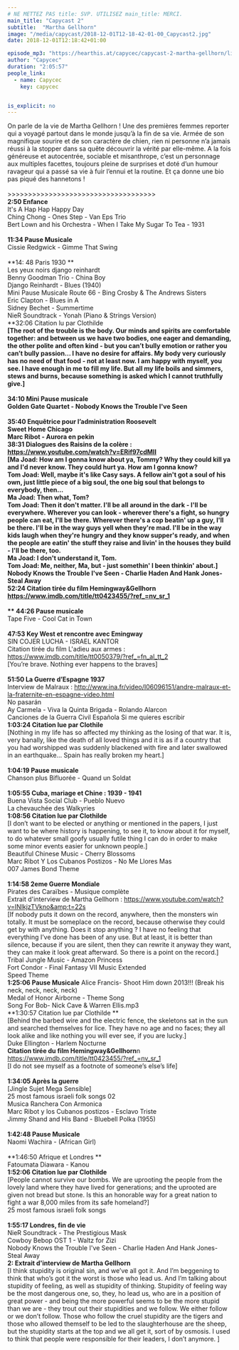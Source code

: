 ```yaml
---
# NE METTEZ PAS title: SVP. UTILISEZ main_title: MERCI.
main_title: "Capycast 2"
subtitle:  "Martha Gellhorn"
image: "/media/capycast/2018-12-01T12-18-42-01-00_Capycast2.jpg"
date: 2018-12-01T12:18:42+01:00

episode_mp3: "https://hearthis.at/capycec/capycast-2-martha-gellhorn/listen.mp3?s=ZlA"
author: "Capycec"
duration: "2:05:57"
people_link: 
  - name: Capycec
    key: capycec


is_explicit: no
---
```


<PodcastHeader/>

<!-- ECRIRE LA DESCRIPTION DE L'EPISODE SOUS CETTE LIGNE -->
On parle de la vie de Martha Gellhorn ! Une des premières femmes reporter qui a voyagé partout dans le monde jusqu’à la fin de sa vie. Armée de son magnifique sourire et de son caractère de chien, rien ni personne n’a jamais réussi à la stopper dans sa quête découvrir la vérité par elle-même. A la fois généreuse et autocentrée, sociable et misanthrope, c’est un personnage aux multiples facettes, toujours pleine de surprises et doté d’un humour ravageur qui a passé sa vie à fuir l’ennui et la routine. Et ça donne une bio pas piqué des hannetons !<br>
<br>
&gt;&gt;&gt;&gt;&gt;&gt;&gt;&gt;&gt;&gt;&gt;&gt;&gt;&gt;&gt;&gt;&gt;&gt;&gt;&gt;&gt;&gt;&gt;&gt;&gt;&gt;&gt;&gt;&gt;&gt;&gt;&gt;&gt;&gt;&gt;&gt;<br>
**2:50 Enfance**<br>
It's A Hap Hap Happy Day <br>
Ching Chong - Ones Step - Van Eps Trio<br>
Bert Lown and his Orchestra - When I Take My Sugar To Tea - 1931<br>
<br>
**11:34 Pause Musicale**<br>
Cissie Redgwick - Gimme That Swing<br>
<br>
**14: 48 Paris 1930 **<br>
Les yeux noirs django reinhardt<br>
Benny Goodman Trio - China Boy<br>
Django Reinhardt - Blues (1940)<br>
Mini Pause Musicale Route 66 - Bing Crosby &amp; The Andrews Sisters<br>
Eric Clapton - Blues in A<br>
Sidney Bechet - Summertime<br>
NieR Soundtrack - Yonah (Piano &amp; Strings Version)<br>
**32:06 Citation lu par Clothilde **<br>
[The root of the trouble is the body. Our minds and spirits are comfortable together: and between us we have two bodies, one eager and demanding, the other polite and often kind - but you can’t bully emotion or rather you can’t bully passion… I have no desire for affairs. My body very curiously has no need of that food - not at least now. I am happy with myself, you see. I have enough in me to fill my life. But all my life boils and simmers, stews and burns, because something is asked which I cannot truthfully give.]<br>
<br>
**34:10 Mini Pause musicale**<br>
Golden Gate Quartet - Nobody Knows the Trouble I've Seen<br>
<br>
**35:40 Enquêtrice pour l’administration Roosevelt**<br>
Sweet Home Chicago <br>
Marc Ribot - Aurora en pekin<br>
**38:31 Dialogues des Raisins de la colère** : https://www.youtube.com/watch?v=ERif97cdMII<br>
[Ma Joad: How am I gonna know about ya, Tommy? Why they could kill ya and I'd never know. They could hurt ya. How am I gonna know?<br>
Tom Joad: Well, maybe it's like Casy says. A fellow ain't got a soul of his own, just little piece of a big soul, the one big soul that belongs to everybody, then...<br>
Ma Joad: Then what, Tom?<br>
Tom Joad: Then it don't matter. I'll be all around in the dark - I'll be everywhere. Wherever you can look - wherever there's a fight, so hungry people can eat, I'll be there. Wherever there's a cop beatin' up a guy, I'll be there. I'll be in the way guys yell when they're mad. I'll be in the way kids laugh when they're hungry and they know supper's ready, and when the people are eatin' the stuff they raise and livin' in the houses they build - I'll be there, too.<br>
Ma Joad: I don't understand it, Tom.<br>
Tom Joad: Me, neither, Ma, but - just somethin' I been thinkin' about.]<br>
Nobody Knows the Trouble I've Seen - Charlie Haden And Hank Jones-Steal Away<br>
**52:24 Citation tirée du film Hemingway&amp;Gellhorn** https://www.imdb.com/title/tt0423455/?ref_=nv_sr_1<br>
<br>
** 44:26 Pause musicale**<br>
Tape Five - Cool Cat in Town<br>
<br>
**47:53 Key West et rencontre avec Emingway**<br>
SIN COJER LUCHA - ISRAEL KANTOR<br>
Citation tirée du film L'adieu aux armes : https://www.imdb.com/title/tt0050379/?ref_=fn_al_tt_2<br>
[You’re brave. Nothing ever happens to the braves]<br>
<br>
**51:50 La Guerre d’Espagne 1937**<br>
Interview de Malraux : http://www.ina.fr/video/I06096151/andre-malraux-et-la-fraternite-en-espagne-video.html<br>
No pasarán<br>
Ay Carmela - Viva la Quinta Brigada - Rolando Alarcon<br>
Canciones de la Guerra Civil Española   Si me quieres escribir<br>
**1:03:24 Citation lue par Clothile**<br>
[Nothing in my life has so affected my thinking as the losing of that war. It is, very banally, like the death of all loved things and it is as if a country that you had worshipped was suddenly blackened with fire and later swallowed in an earthquake… Spain has really broken my heart.]<br>
<br>
**1:04:19 Pause musicale**<br>
Chanson plus Bifluorée - Quand un Soldat<br>
<br>
**1:05:55 Cuba, mariage et Chine : 1939 - 1941**<br>
Buena Vista Social Club - Pueblo Nuevo<br>
La chevauchée des Walkyries<br>
**1:08:56 Citation lue par Clothilde**<br>
[I don’t want to be elected or anything or mentioned in the papers, I just want to be where history is happening, to see it, to know about it for myself, to do whatever small goofy usually futile thing I can do in order to make some minor events easier for unknown people.]<br>
Beautiful Chinese Music - Cherry Blossoms<br>
Marc Ribot Y Los Cubanos Postizos - No Me Llores Mas<br>
007  James Bond  Theme<br>
<br>
**1:14:58 2eme Guerre Mondiale**<br>
Pirates des Caraïbes - Musique complète<br>
Extrait d'interview de Martha Gellhorn : https://www.youtube.com/watch?v=INlkjzTVkno&amp;t=22s<br>
[If nobody puts it down on the record, anywhere, then the monsters win totally. It must be someplace on the record, because otherwise they could get by with anything. Does it stop anything ? I have no feeling that everything I’ve done has been of any use. But at least, it is better than silence, because if you are silent, then they can rewrite it anyway they want, they can make it look great afterward. So there is a point on the record.]<br>
Tribal Jungle Music - Amazon Princess<br>
Fort Condor - Final Fantasy VII Music Extended<br>
Speed Theme<br>
**1:25:06 Pause Musicale** Alice Francis- Shoot Him down 2013!!! (Break his neck, neck, neck, neck)<br>
Medal of Honor Airborne - Theme Song<br>
Song For Bob- Nick Cave &amp; Warren Ellis.mp3<br>
**1:30:57 Citation lue par Clothilde **<br>
[Behind the barbed wire and the electric fence, the skeletons sat in the sun and searched themselves for lice. They have no age and no faces; they all look alike and like nothing you will ever see, if you are lucky.]<br>
Duke Ellington - Harlem Nocturne<br>
**Citation tirée du film Hemingway&amp;Gellhorn**n https://www.imdb.com/title/tt0423455/?ref_=nv_sr_1<br>
 [I do not see myself as a footnote of someone’s else’s life]<br>
<br>
**1:34:05 Après la guerre**<br>
[Jingle Sujet Mega Sensible]<br>
25 most famous israeli folk songs 02<br>
Musica  Ranchera Con Armonica<br>
Marc Ribot y los Cubanos postizos - Esclavo Triste<br>
Jimmy Shand and His Band - Bluebell Polka (1955)<br>
<br>
**1:42:48 Pause Musicale**<br>
Naomi Wachira - (African Girl) <br>
<br>
**1:46:50 Afrique et Londres **<br>
Fatoumata Diawara - Kanou<br>
**1:52:06 Citation lue par Clothilde**<br>
[People cannot survive our bombs. We are uprooting the people from the lovely land where they have lived for generations; and the uprooted are given not bread but stone. Is this an honorable way for a great nation to fight a war 8,000 miles from its safe homeland?]<br>
25 most famous israeli folk songs<br>
<br>
**1:55:17 Londres, fin de vie**<br>
NieR Soundtrack - The Prestigious Mask<br>
Cowboy Bebop OST 1 - Waltz for Zizi<br>
Nobody Knows the Trouble I've Seen - Charlie Haden And Hank Jones-Steal Away<br>
**2: Extrait d'interview de Martha Gellhorn**<br>
[I think stupidity is original sin, and we’ve all got it. And I’m beggening to think that who’s got it the worst is those who lead us. And I’m talking about stupidity of feeling, as well as stupidity of thinking. Stupidity of feeling way be the most dangerous one, so, they, ho lead us, who are in a position of great power - and being the more powerful seems to be the more stupid than we are - they trout out their stupidities and we follow. We either follow or we don’t follow. Those who follow the cruel stupidity are the tigers and those who allowed themself to be led to the slaughterhouse are the sheep, but the stupidity starts at the top and we all get it, sort of by osmosis. I used to think that people were responsible for their leaders, I don’t anymore. ]<br>


